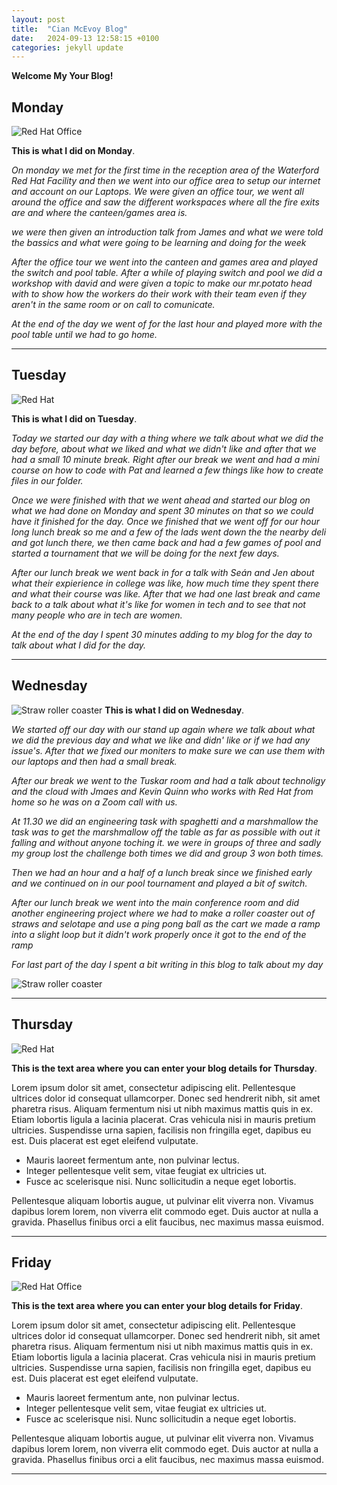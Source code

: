 ```yaml
---
layout: post
title:  "Cian McEvoy Blog"
date:   2024-09-13 12:58:15 +0100
categories: jekyll update
---
```


**Welcome My Your Blog!**


## Monday
![Red Hat Office](https://ctsgroup.ie/images/made/images/uploads/clients/IMG_0606_960_550_s_c1.JPG "Red Hat Waterford")

**This is what I did on Monday**.

*On monday we met for the first time in the reception area of the Waterford Red Hat Facility and then we went into our office area to setup our internet and account on our Laptops. 
We were given an office tour, we went all around the office and saw the different workspaces where all the fire exits are and where the canteen/games area is.*

*we were then given an introduction talk from James and what we were told the bassics and what were going to be learning and doing for the week*

*After the office tour we went into the canteen and games area and played the switch and pool table.*
*After a while of playing switch and pool we did a workshop with david and were given a topic to make our mr.potato head with to show how the workers do their work with their team even if they aren't in the same room or on call to comunicate.*

*At the end of the day we went of for the last hour and played more with the pool table until we had to go home.*


---
## Tuesday
![Red Hat](https://media.licdn.com/dms/image/sync/v2/D4E27AQG0k7J11PhVrA/articleshare-shrink_800/articleshare-shrink_800/0/1715854575117?e=2147483647&v=beta&t=p90eVR4DoE3f_dLfR9lHtLAVEG56CL9iItgiYbWf0yU "Red Hat Waterford")

**This is what I did on Tuesday**.

*Today we started our day with a thing where we talk about what we did the day before, about what we liked and what we didn't like and after that we had a small 10 minute break. Right after our break we went and had a mini course on how to code with Pat and learned a few things like how to create files in our folder.*

*Once we were finished with that we went ahead and started our blog on what we had done on Monday and spent 30 minutes on that so we could have it finished for the day. Once we finished that we went off for our hour long lunch break so me and a few of the lads went down the the nearby deli and got lunch there, we then came back and had a few games of pool and started a tournament that we will be doing for the next few days.*

*After our lunch break we went back in for a talk with Seán and Jen about what their expierience in college was like, how much time they spent there and what their course was like. After that we had one last break and came back to a talk about what it's like for women in tech and to see that not many people who are in tech are women.*

*At the end of the day I spent 30 minutes adding to my blog for the day to talk about what I did for the day.*

---
## Wednesday

![Straw roller coaster](https://mail.google.com/mail/u/0?ui=2&ik=706641165f&attid=0.2&permmsgid=msg-f:1814991452599647101&th=1930251c22927b7d&view=fimg&fur=ip&permmsgid=msg-f:1814991452599647101&sz=s0-l75-ft&attbid=ANGjdJ97iqtxo1q8ihZ6bJ1sGrMMxkEC4CYcEvJiysbWx6YppsEtgPEQ7_Q3MfFT95py5z6F9xNfUcvbV7RB0b21nXXN1wqmfPiuw_DTH5ReFBOCmY1sCXtXZdJakRs&disp=emb&realattid=ii_19302515398f708f1912&zw)
**This is what I did on Wednesday**.

*We started off our day with  our stand up again where we talk about what we did the previous day and what we like and didn' like or if we had any issue's.*
*After that we fixed our moniters to make sure we can use them with our laptops and then had a small break.*

 
*After our break we went to the Tuskar room and had a talk about technoligy and the cloud with Jmaes and Kevin Quinn who works with Red Hat from home so he was on a Zoom call with us.*

*At 11.30 we did an engineering task with spaghetti and a marshmallow the task was to get the marshmallow off the table as far as possible with out it falling and without anyone toching it. we were in groups of three and sadly my group lost the challenge both times we did and group 3 won both times.*

*Then we had an hour and a half of a lunch break since we finished early and we continued on in our pool tournament and played a bit of switch.*

*After our lunch break we went into the main conference room and did another engineering project where we had to make a roller coaster out of straws and selotape and use a ping pong ball as the cart we made a ramp into a slight loop but it didn't work properly once it got to the end of the ramp*

*For last part of the day I spent a bit writing in this blog to talk about my day*

![Straw roller coaster](https://mail.google.com/mail/u/0?ui=2&ik=706641165f&attid=0.1&permmsgid=msg-f:1814991452599647101&th=1930251c22927b7d&view=fimg&fur=ip&permmsgid=msg-f:1814991452599647101&sz=s0-l75-ft&attbid=ANGjdJ-svGLgmF726qL7E9_vOPyoa34N9jSyrywBQcdGfJhDYi-T8z5y7FyhQV7uAZyHeYkGbBxsVNLKpKOtLDpWpRtKZdaQMi-b6FOYXNnjU4eId4dRGNIXdsoaKGM&disp=emb&realattid=ii_19302512619f71709121&zw) 

---
## Thursday
![Red Hat](https://miro.medium.com/v2/resize:fit:1400/0*7VyEZgzwUhQMeBqb "Code")

**This is the text area where you can enter your blog details for Thursday**.

Lorem ipsum dolor sit amet, consectetur adipiscing elit. Pellentesque ultrices dolor id consequat ullamcorper. Donec sed hendrerit nibh, sit amet pharetra risus. Aliquam fermentum nisi ut nibh maximus mattis quis in ex. Etiam lobortis ligula a lacinia placerat. Cras vehicula nisi in mauris pretium ultricies. Suspendisse urna sapien, facilisis non fringilla eget, dapibus eu est. Duis placerat est eget eleifend vulputate. 

* Mauris laoreet fermentum ante, non pulvinar lectus. 
* Integer pellentesque velit sem, vitae feugiat ex ultricies ut. 
* Fusce ac scelerisque nisi. Nunc sollicitudin a neque eget lobortis. 

Pellentesque aliquam lobortis augue, ut pulvinar elit viverra non. Vivamus dapibus lorem lorem, non viverra elit commodo eget. Duis auctor at nulla a gravida. Phasellus finibus orci a elit faucibus, nec maximus massa euismod.

---
## Friday
![Red Hat Office](https://github.blog/wp-content/uploads/2023/10/Collaboration-DarkMode-2.png?resize=1200%2C630 "Github")

**This is the text area where you can enter your blog details for Friday**.

Lorem ipsum dolor sit amet, consectetur adipiscing elit. Pellentesque ultrices dolor id consequat ullamcorper. Donec sed hendrerit nibh, sit amet pharetra risus. Aliquam fermentum nisi ut nibh maximus mattis quis in ex. Etiam lobortis ligula a lacinia placerat. Cras vehicula nisi in mauris pretium ultricies. Suspendisse urna sapien, facilisis non fringilla eget, dapibus eu est. Duis placerat est eget eleifend vulputate. 

* Mauris laoreet fermentum ante, non pulvinar lectus. 
* Integer pellentesque velit sem, vitae feugiat ex ultricies ut. 
* Fusce ac scelerisque nisi. Nunc sollicitudin a neque eget lobortis. 

Pellentesque aliquam lobortis augue, ut pulvinar elit viverra non. Vivamus dapibus lorem lorem, non viverra elit commodo eget. Duis auctor at nulla a gravida. Phasellus finibus orci a elit faucibus, nec maximus massa euismod.

---

